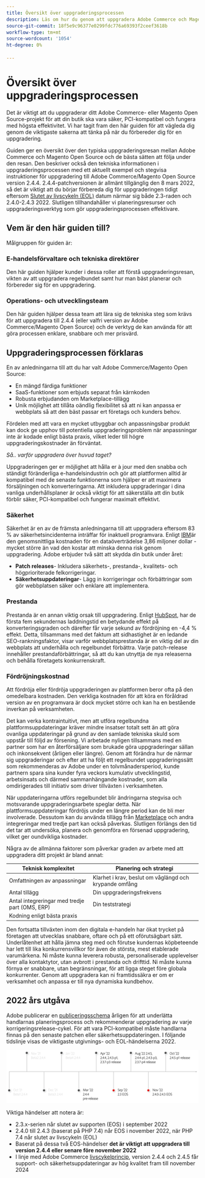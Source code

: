 ```yaml
---
title: Översikt över uppgraderingsprocessen
description: Läs om hur du genom att uppgradera Adobe Commerce och Magento Open Source kan skydda din butik och arbeta effektivt.
source-git-commit: 18f5e9c96377e0299fdc776a69393f2ceef3618b
workflow-type: tm+mt
source-wordcount: '1054'
ht-degree: 0%

---
```



# Översikt över uppgraderingsprocessen

Det är viktigt att du uppgraderar ditt Adobe Commerce- eller Magento Open Source-projekt för att din butik ska vara säker, PCI-kompatibel och fungera med högsta effektivitet. Vi har tagit fram den här guiden för att vägleda dig genom de viktigaste sakerna att tänka på när du förbereder dig för en uppgradering.

Guiden ger en översikt över den typiska uppgraderingsresan mellan Adobe Commerce och Magento Open Source och de bästa sätten att följa under den resan. Den beskriver också den tekniska informationen i uppgraderingsprocessen med ett aktuellt exempel och stegvisa instruktioner för uppgradering till Adobe Commerce/Magento Open Source version 2.4.4. 2.4.4-patchversionen är allmänt tillgänglig den 8 mars 2022, så det är viktigt att du börjar förbereda dig för uppgraderingen tidigt eftersom [Slutet av livscykeln (EOL)](https://devdocs.magento.com/release/lifecycle-policy.html) datum närmar sig både 2.3-raden och 2.4.0-2.4.3 2022. Slutligen tillhandahåller vi planeringsresurser och uppgraderingsverktyg som gör uppgraderingsprocessen effektivare.

## Vem är den här guiden till?

Målgruppen för guiden är:

### E-handelsförvaltare och tekniska direktörer

Den här guiden hjälper kunder i dessa roller att förstå uppgraderingsresan, vikten av att uppgradera regelbundet samt hur man bäst planerar och förbereder sig för en uppgradering.

### Operations- och utvecklingsteam

Den här guiden hjälper dessa team att lära sig de tekniska steg som krävs för att uppgradera till 2.4.4 (eller valfri version av Adobe Commerce/Magento Open Source) och de verktyg de kan använda för att göra processen enklare, snabbare och mer prisvärd.

## Uppgraderingsprocessen förklaras

En av anledningarna till att du har valt Adobe Commerce/Magento Open Source:

- En mängd färdiga funktioner
- SaaS-funktioner som erbjuds separat från kärnkoden
- Robusta erbjudanden om Marketplace-tillägg
- Unik möjlighet att tillåta oändlig flexibilitet så att ni kan anpassa er webbplats så att den bäst passar ert företags och kunders behov.

Fördelen med att vara en mycket utbyggbar och anpassningsbar produkt kan dock ge upphov till potentiella uppgraderingsproblem när anpassningar inte är kodade enligt bästa praxis, vilket leder till högre uppgraderingskostnader än förväntat.

_Så.. varför uppgradera över huvud taget?_

Uppgraderingen ger er möjlighet att hålla er à jour med den snabba och ständigt föränderliga e-handelsindustrin och gör att plattformen alltid är kompatibel med de senaste funktionerna som hjälper er att maximera försäljningen och konverteringarna. Att inkludera uppgraderingar i dina vanliga underhållsplaner är också viktigt för att säkerställa att din butik förblir säker, PCI-kompatibel och fungerar maximalt effektivt.

### Säkerhet

Säkerhet är en av de främsta anledningarna till att uppgradera eftersom 83 % av säkerhetsincidenterna inträffar för inaktuell programvara. Enligt [IBM](https://www.ibm.com/security/data-breach)är den genomsnittliga kostnaden för en dataöverträdelse 3,86 miljoner dollar - mycket större än vad den kostar att minska denna risk genom uppgradering. Adobe erbjuder två sätt att skydda din butik under året:

- **Patch releases**- Inkludera säkerhets-, prestanda-, kvalitets- och högprioriterade felkorrigeringar.
- **Säkerhetsuppdateringar**- Lägg in korrigeringar och förbättringar som gör webbplatsen säker och enklare att implementera.

### Prestanda

Prestanda är en annan viktig orsak till uppgradering. Enligt [HubSpot](https://blog.hubspot.com/marketing/page-load-time-conversion-rates), har de första fem sekundernas laddningstid en betydande effekt på konverteringsgraden och därefter får varje sekund av fördröjning en -4,4 % effekt. Detta, tillsammans med det faktum att sidhastighet är en ledande SEO-rankningsfaktor, visar varför webbplatsprestanda är en viktig del av din webbplats att underhålla och regelbundet förbättra. Varje patch-release innehåller prestandaförbättringar, så att du kan utnyttja de nya releaserna och behålla företagets konkurrenskraft.

### Fördröjningskostnad

Att fördröja eller fördröja uppgraderingen av plattformen beror ofta på den omedelbara kostnaden. Den verkliga kostnaden för att köra en föråldrad version av en programvara är dock mycket större och kan ha en bestående inverkan på verksamheten.

Det kan verka kontraintuitivt, men att utföra regelbundna plattformsuppdateringar kräver mindre insatser totalt sett än att göra ovanliga uppdateringar på grund av den samlade tekniska skuld som uppstår till följd av försening. Vi arbetade nyligen tillsammans med en partner som har en återförsäljare som brukade göra uppgraderingar sällan och inkonsekvent (årligen eller längre). Genom att förändra hur de närmar sig uppgraderingar och efter att ha följt ett regelbundet uppgraderingssätt som rekommenderas av Adobe under en tolvmånadersperiod, kunde partnern spara sina kunder fyra veckors kumulativ utvecklingstid, arbetsinsats och därmed sammanhängande kostnader, som alla omdirigerades till initiativ som driver tillväxten i verksamheten.

När uppdateringarna utförs regelbundet blir ändringarna stegvisa och motsvarande uppgraderingsarbete speglar detta. När plattformsuppdateringar fördröjs under en längre period kan de bli mer involverade. Dessutom kan du använda tillägg från [Marketplace](https://marketplace.magento.com/) och andra integreringar med tredje part kan också påverkas. Slutligen förlängs den tid det tar att undersöka, planera och genomföra en försenad uppgradering, vilket ger oundvikliga kostnader.

Några av de allmänna faktorer som påverkar graden av arbete med att uppgradera ditt projekt är bland annat:

| Teknisk komplexitet | Planering och strategi |
|-----------------------------------------------------------|--------------------------------------------------------------|
| Omfattningen av anpassningar | Klarhet i krav, beslut om våglängd och krypande omfång |
| Antal tillägg | Din uppgraderingsfrekvens |
| Antal integreringar med tredje part (OMS, ERP) | Din teststrategi |
| Kodning enligt bästa praxis |  |

Den fortsatta tillväxten inom den digitala e-handeln har ökat trycket på företagen att utvecklas snabbare, oftare och på ett oförutsägbart sätt. Underlåtenhet att hålla jämna steg med och förutse kundernas köpbeteende har lett till lika konkurrensvillkor för även de största, mest etablerade varumärkena. Ni måste kunna leverera robusta, personaliserade upplevelser över alla kontaktytor, utan avbrott i prestanda och drifttid. Ni måste kunna förnya er snabbare, utan begränsningar, för att ligga steget före globala konkurrenter. Genom att uppgradera kan ni framtidssäkra er om er verksamhet och anpassa er till nya dynamiska kundbehov.

## 2022 års utgåva

Adobe publicerar en [publiceringsschema](https://devdocs.magento.com/release/) årligen för att underlätta handlarnas planeringsprocess och rekommenderar uppgradering av varje korrigeringsrelease-cykel. För att vara PCI-kompatibel måste handlarna finnas på den senaste patchen eller säkerhetsuppdateringen. I följande tidslinje visas de viktigaste utgivnings- och EOL-händelserna 2022.

![](../assets/upgrade-guide/2022-release-timeline.png)

Viktiga händelser att notera är:

- 2.3.x-serien når slutet av supporten (EOS) i september 2022
- 2.4.0 till 2.4.3 (baserat på PHP 7.4) når EOS i november 2022, när PHP 7.4 når slutet av livscykeln (EOL)
- Baserat på dessa två EOS-händelser **det är viktigt att uppgradera till version 2.4.4 eller senare före november 2022**
- I linje med Adobe Commerce [livscykelprincip](https://devdocs.magento.com/release/lifecycle-policy.html), version 2.4.4 och 2.4.5 får support- och säkerhetsuppdateringar av hög kvalitet fram till november 2024
